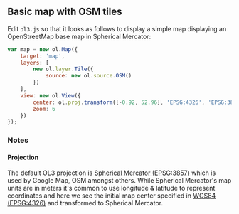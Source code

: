 ## Basic map with OSM tiles

Edit `ol3.js` so that it looks as follows to display a simple map displaying an OpenStreetMap base map in Spherical Mercator:

```javascript
var map = new ol.Map({
    target: 'map',
    layers: [
        new ol.layer.Tile({
            source: new ol.source.OSM()
        })
    ],
    view: new ol.View({
        center: ol.proj.transform([-0.92, 52.96], 'EPSG:4326', 'EPSG:3857'),
        zoom: 6
    })
});
```

### Notes

#### Projection

The default OL3 projection is [Spherical Mercator (EPSG:3857)](http://epsg.io/3857) which is used by Google Map, OSM amongst others. While Spherical Mercator's map units are in meters it's common to use longitude & latitude to represent coordinates and here we see the initial map center specified in [WGS84 (EPSG:4326)](http://epsg.io/4326) and transformed to Spherical Mercator.
